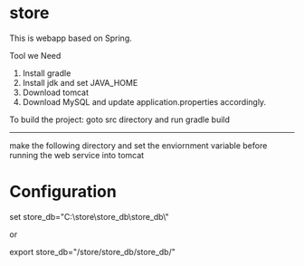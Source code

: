 # store
This is webapp based on Spring.


Tool we Need
1. Install gradle
2. Install jdk and set JAVA_HOME
3. Download tomcat
4. Download MySQL and update application.properties accordingly. 

To build the project: goto src directory and run gradle build

---------------------------------------------------------------

make the following directory and set the enviornment variable 
before running the web service into tomcat

# Configuration

set store_db="C:\\store\\store_db\\store_db\\"

or

export store_db="/store/store_db/store_db/"

